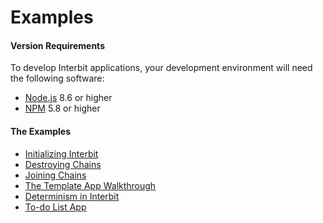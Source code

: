 # Examples

#### Version Requirements
To develop Interbit applications, your development environment will need the following software:

* <a href="https://nodejs.org" target="_blank">Node.js</a> 8.6 or higher
* <a href="https://nodejs.org" target="_blank">NPM</a> 5.8 or higher

#### The Examples

- [Initializing Interbit](./initialize.md)
- [Destroying Chains](./destroy.md)
- [Joining Chains](./joining.md)
- [The Template App Walkthrough](./template.md)
- [Determinism in Interbit](./determinism.md)
- [To-do List App](./to-do-list.md)
